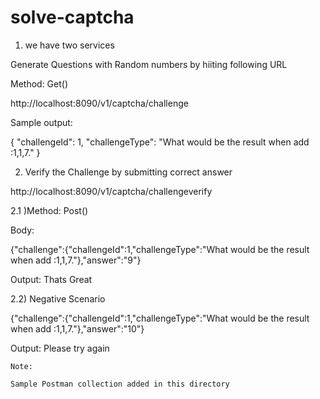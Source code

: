 # solve-captcha

1) we have two services

  Generate Questions with Random numbers by hiiting following URL
  
  Method: Get()
  
  http://localhost:8090/v1/captcha/challenge
  
  Sample output: 
  
   {
    "challengeId": 1,
    "challengeType": "What would be the result when add :1,1,7."
}
  
  2) Verify the Challenge by submitting correct answer
  
  http://localhost:8090/v1/captcha/challengeverify
  
  2.1 )Method: Post()
  
  Body:
  
  {"challenge":{"challengeId":1,"challengeType":"What would be the result when add :1,1,7."},"answer":"9"}
  
  Output:
  Thats Great
  
  2.2) Negative Scenario
  
  {"challenge":{"challengeId":1,"challengeType":"What would be the result when add :1,1,7."},"answer":"10"}
  
  Output:
    Please try again
    
    
    Note:
    
    Sample Postman collection added in this directory
  
  
  
  
